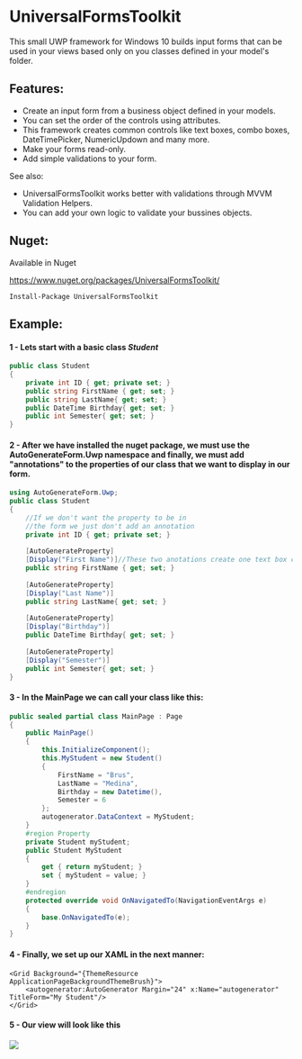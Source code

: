 # UniversalFormsToolkit

This small UWP framework for Windows 10 builds input forms that can be used in your views based only on you classes defined in your model's folder. 


## Features: 

- Create an input form from a business object defined in your models.
- You can set the order of the controls using attributes.
- This framework creates common controls like text boxes, combo boxes, DateTimePicker, NumericUpdown and many more.
- Make your forms read-only.
- Add simple validations to your form.

See also:

- UniversalFormsToolkit works better with validations through MVVM Validation Helpers.
- You can add  your own logic to validate your bussines objects.

## Nuget:

Available in Nuget

https://www.nuget.org/packages/UniversalFormsToolkit/

    Install-Package UniversalFormsToolkit 


## Example:

#### 1 - Lets start with a basic class *Student*

```csharp
public class Student 
{
    private int ID { get; private set; }
    public string FirstName { get; set; }
    public string LastName{ get; set; }
    public DateTime Birthday{ get; set; }
    public int Semester{ get; set; }
}
```        

#### 2 - After we have installed the nuget package, we must use the AutoGenerateForm.Uwp namespace and finally, we must add "annotations" to the properties of our class that we want to display in our form.

```csharp
using AutoGenerateForm.Uwp;
public class Student 
{
    //If we don't want the property to be in 
    //the form we just don't add an annotation
    private int ID { get; private set; }
    
    [AutoGenerateProperty]
    [Display("First Name")]//These two anotations create one text box called "First Name"
    public string FirstName { get; set; }
    
    [AutoGenerateProperty]
    [Display("Last Name")]
    public string LastName{ get; set; }
    
    [AutoGenerateProperty]
    [Display("Birthday")]
    public DateTime Birthday{ get; set; }
    
    [AutoGenerateProperty]
    [Display("Semester")]
    public int Semester{ get; set; }
}
```

#### 3 - In the MainPage we can call your class like this:

```csharp
public sealed partial class MainPage : Page
{
    public MainPage()
    {
        this.InitializeComponent();
        this.MyStudent = new Student()
        {
            FirstName = "Brus",
            LastName = "Medina",
            Birthday = new Datetime(),
            Semester = 6
        };
        autogenerator.DataContext = MyStudent;
    }
    #region Property
    private Student myStudent;
    public Student MyStudent
    {
        get { return myStudent; }
        set { myStudent = value; }
    }
    #endregion
    protected override void OnNavigatedTo(NavigationEventArgs e)
    {
        base.OnNavigatedTo(e);
    }
}
```
#### 4 - Finally, we set up our XAML in the next manner:

```xaml
<Grid Background="{ThemeResource ApplicationPageBackgroundThemeBrush}">
    <autogenerator:AutoGenerator Margin="24" x:Name="autogenerator"   TitleForm="My Student"/>
</Grid>
```

#### 5 - Our view will look like this
![]({{site.baseurl}}//capture.png)
